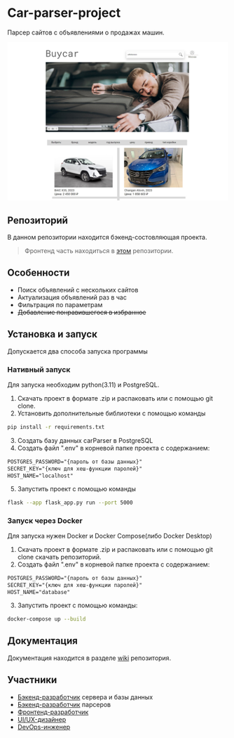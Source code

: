 # Car-parser-project
Парсер сайтов с объявлениями о продажах машин.

![ScreenShot](screenshot.jpg)
## Репозиторий
В данном репозитории находится бэкенд-состовляющая проекта.
> Фронтенд часть находиться в [этом](https://github.com/karinaKarinakarinaKarina/buycarsite_front) репозитории.
## Особенности
- Поиск объявлений с нескольких сайтов
- Актуализация объявлений раз в час
- Фильтрация по параметрам
- ~~Добавление понравившегося в избранное~~
## Установка и запуск
Допускается два способа запуска программы
### Нативный запуск
Для запуска необходим python(3.11) и PostgreSQL.
1. Скачать проект в формате .zip и распаковать или с помощью git clone.
2. Установить дополнительные библиотеки с помощью команды
```bash
pip install -r requirements.txt
```
3. Создать базу данных carParser в PostgreSQL
4. Создать файл ".env" в корневой папке проекта с содержанием:
```
POSTGRES_PASSWORD="{пароль от базы данных}"
SECRET_KEY="{ключ для хеш-функции паролей}"
HOST_NAME="localhost"
```
5. Запустить проект с помощью команды
```bash
flask --app flask_app.py run --port 5000
```
### Запуск через Docker
Для запуска нужен Docker и Docker Compose(либо Docker Desktop)
1. Скачать проект в формате .zip и распаковать или с помощью git clone скачать репозиторий.
2. Создать файл ".env" в корневой папке проекта с содержанием:
```
POSTGRES_PASSWORD="{пароль от базы данных}"
SECRET_KEY="{ключ для хеш-функции паролей}"
HOST_NAME="database"
```
3. Запустить проект с помощью команды:
```bash
docker-compose up --build
```
## Документация
Документация находится в разделе [wiki](https://github.com/HROMAYAKOZA/Car-parser-project-back/wiki) репозитория.
## Участники
- [Бэкенд-разработчик](https://github.com/haribo0372) сервера и базы данных
- [Бэкенд-разработчик](https://github.com/deBath) парсеров
- [Фронтенд-разработчик](https://github.com/Sn0wEagle1)
- [UI/UX-дизайнер](https://github.com/karinaKarinakarinaKarina)
- [DevOps-инженер](https://github.com/HROMAYAKOZA)
